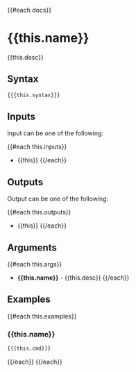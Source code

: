 {{#each docs}}

# {{this.name}}

{{this.desc}}

## Syntax

```bash
{{{this.syntax}}}
```

## Inputs

Input can be one of the following:

{{#each this.inputs}}
- {{this}}
{{/each}}

## Outputs

Output can be one of the following:

{{#each this.outputs}}
- {{this}}
{{/each}}

## Arguments

{{#each this.args}}
- **{{this.name}}** - {{this.desc}}
{{/each}}

## Examples

{{#each this.examples}}
### {{this.name}}

```bash
{{{this.cmd}}}
```
{{/each}}
{{/each}}